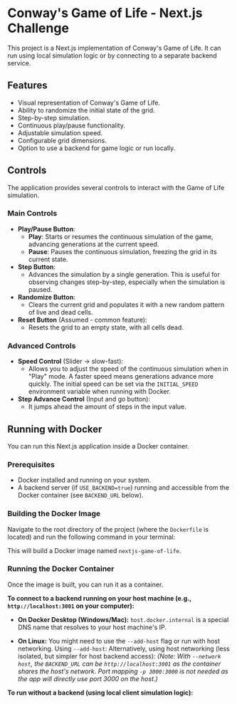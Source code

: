 # Conway's Game of Life - Next.js Challenge

This project is a Next.js implementation of Conway's Game of Life. It can run using local simulation logic or by connecting to a separate backend service.

## Features

*   Visual representation of Conway's Game of Life.
*   Ability to randomize the initial state of the grid.
*   Step-by-step simulation.
*   Continuous play/pause functionality.
*   Adjustable simulation speed.
*   Configurable grid dimensions.
*   Option to use a backend for game logic or run locally.

## Controls

The application provides several controls to interact with the Game of Life simulation.

### Main Controls

*   **Play/Pause Button**:
    *   **Play**: Starts or resumes the continuous simulation of the game, advancing generations at the current speed.
    *   **Pause**: Pauses the continuous simulation, freezing the grid in its current state.
*   **Step Button**:
    *   Advances the simulation by a single generation. This is useful for observing changes step-by-step, especially when the simulation is paused.
*   **Randomize Button**:
    *   Clears the current grid and populates it with a new random pattern of live and dead cells.
*   **Reset Button** (Assumed - common feature):
    *   Resets the grid to an empty state, with all cells dead.

### Advanced Controls

*   **Speed Control** (Slider -> slow-fast):
    *   Allows you to adjust the speed of the continuous simulation when in "Play" mode. A faster speed means generations advance more quickly. The initial speed can be set via the `INITIAL_SPEED` environment variable when running with Docker.
*   **Step Advance Control** (Input and go button):
    *   It jumps ahead the amount of steps in the input value.

## Running with Docker

You can run this Next.js application inside a Docker container.

### Prerequisites

*   Docker installed and running on your system.
*   A backend server (if `USE_BACKEND=true`) running and accessible from the Docker container (see `BACKEND_URL` below).

### Building the Docker Image

Navigate to the root directory of the project (where the `Dockerfile` is located) and run the following command in your terminal:

This will build a Docker image named `nextjs-game-of-life`.

### Running the Docker Container

Once the image is built, you can run it as a container.

**To connect to a backend running on your host machine (e.g., `http://localhost:3001` on your computer):**

*   **On Docker Desktop (Windows/Mac):**
    `host.docker.internal` is a special DNS name that resolves to your host machine's IP.

*   **On Linux:**
    You might need to use the `--add-host` flag or run with host networking.
    Using `--add-host`:
    Alternatively, using host networking (less isolated, but simpler for host backend access):
    *(Note: With `--network host`, the `BACKEND_URL` can be `http://localhost:3001` as the container shares the host's network. Port mapping `-p 3000:3000` is not needed as the app will directly use port 3000 on the host.)*

**To run without a backend (using local client simulation logic):**
